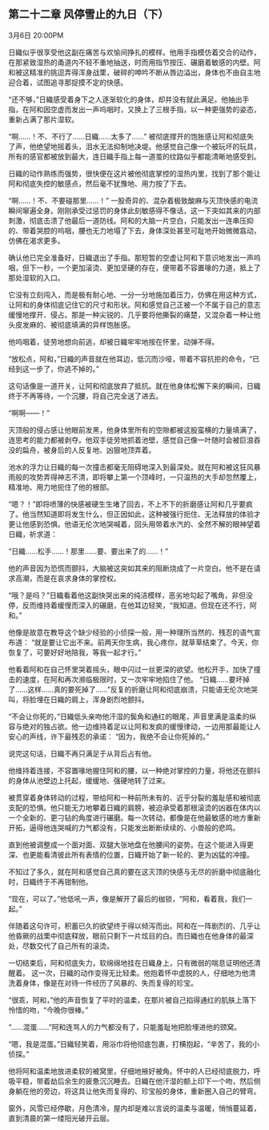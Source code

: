 ## 第二十二章 风停雪止的九日（下）

3月6日 20:00PM

日織似乎很享受他这副在痛苦与欢愉间挣扎的模样。他用手指模仿着交合的动作，在那紧致湿热的甬道内不轻不重地抽送，时而用指节按压、碾磨着敏感的内壁。阿和被这精准的挑逗弄得浑身战栗，破碎的呻吟不断从唇边溢出，身体也不由自主地迎合着，试图追寻那捉摸不定的快感。

“还不够，”日織感受着身下之人逐渐软化的身体，却并没有就此满足。他抽出手指，在阿和因空虚而发出一声呜咽时，又换上了三根手指，以一种更强势的姿态，重新占满了那片湿软。

“啊……！不、不行了……日織……太多了……” 被彻底撑开的饱胀感让阿和彻底失了声，他绝望地摇着头，泪水无法抑制地决堤。他感觉自己像一个被玩坏的玩具，所有的感官都被放到最大，连日織手指上每一道茧的纹路似乎都能清晰地感受到。

日織的动作熟练而强势，很快便在这片被他彻底掌控的湿热内里，找到了那个能让阿和彻底失控的敏感点，然后毫不犹豫地、用力按了下去。

“啊……！不、不要碰那里……！” 一股奇异的、混杂着极致酸麻与灭顶快感的电流瞬间窜遍全身。刚刚承受过惩罚的身体此刻敏感得不像话，这一下突如其来的内部刺激，彻底击溃了他最后一道防线。阿和的大脑一片空白，只能发出一连串压抑的、带着哭腔的呜咽，腰也无力地塌了下去，身体深处甚至可耻地开始微微翕动，仿佛在渴求更多。

确认他已完全准备好，日織退出了手指。那短暂的空虚让阿和下意识地发出一声呜咽，但下一秒，一个更加滚烫、更加坚硬的存在，便带着不容置喙的力道，抵上了那处湿软的入口。

它没有立刻闯入，而是极有耐心地、一分一分地施加着压力，仿佛在用这种方式，让阿和的身体彻底记住它的尺寸和形状。阿和感觉自己正被一个不属于自己的意志缓慢地撑开、侵占。那是一种尖锐的、几乎要将他撕裂的痛楚，又混杂着一种让他头皮发麻的、被彻底填满的异样饱胀感。

他呜咽着，徒劳地想向前逃，却被日織牢牢地按在怀里，动弹不得。

“放松点，阿和，”日織的声音就在他耳边，低沉而沙哑，带着不容抗拒的命令，“已经到这一步了，你逃不掉的。”

这句话像是一道开关，让阿和彻底放弃了抵抗。就在他身体松懈下来的瞬间，日織终于不再等待，一个沉腰，将自己完全送了进去。

“啊啊——！”

灭顶般的侵占感让他眼前发黑，他身体里所有的空隙都被这股蛮横的力量填满了，连思考的能力都被剥夺。他双手徒劳地抓着池壁，感觉自己像一叶随时会被巨浪吞没的扁舟，被身后的人反复地、凶狠地顶弄着。

池水的浮力让日織的每一次撞击都毫无阻碍地深入到最深处。就在阿和被这狂风暴雨般的攻势弄得神志不清，即将攀上第一个顶峰时，一只温热的大手却忽然覆上，精准地、用力地扼住了他的根部。

“嗯？！”即将喷薄的快感被硬生生堵了回去，不上不下的折磨感让阿和几乎要疯了。他当然知道即将发生什么，但正因如此，这种被强行扼住、无法释放的体验才更让他感到恐惧。他语无伦次地哭喊着，回头用带着水汽的、全然不解的眼神望着日織，祈求道：

“日織……松手……！那里……要、要出来了的……！”

他的声音因为恐慌而颤抖，大脑被这突如其来的阻断烧成了一片空白。他不是在请求高潮，而是在哀求身体的掌控权。

“哦？是吗？”日織看着他这副快哭出来的纯洁模样，恶劣地勾起了嘴角，非但没停，反而维持着缓慢而深入的碾磨，在他耳边轻笑，“我知道。但现在还不行，阿和。”

他像是故意在教导这个缺少经验的小侦探一般，用一种理所当然的、残忍的语气宣布道： “就是要让它出不来。前两天你生病，我心疼你，就草草结束了。今天，你恢复了，可要好好地陪我，等我一起才行。”

他看着阿和在自己怀里哭着摇头，眼中闪过一丝更深的欲望。他松开手，加快了撞击的速度，在阿和再次濒临极限时，又一次牢牢地掐住了他。 “日織……要坏掉了……这样……真的要死掉了……”反复的折磨让阿和彻底崩溃，只能语无伦次地哭叫，将脸埋在日織的肩上，浑身剧烈地颤抖。

“不会让你死的，”日織低头亲吻他汗湿的鬓角和通红的眼尾，声音里满是温柔的纵容与绝对的独占欲。他一边维持着足以让阿和发疯的缓慢律动，一边用那最能让人安心的声线，许下最残忍的承诺：
“因为，我绝不会让你死掉的。”

说完这句话，日織不再只满足于从背后占有他。

他维持着连接，不容置喙地握住阿和的腰，以一种绝对掌控的力量，将他还在颤抖的身体从池壁边上托起，缓缓地、强硬地转了过来。

被贯穿着身体转动的过程，带给阿和一种前所未有的、近乎分裂的羞耻感和被彻底支配的恐惧。他只能无力地攀着日織的肩膀，被迫承受着那根滚烫的凶器在体内以一个全新的、更刁钻的角度进行碾磨。每一次转动，都像是在他最敏感的地方重新开拓，逼得他连哭喊的力气都没有，只能发出断断续续的、小兽般的悲鸣。

直到他被调整成一个面对面、双腿大张地盘在他腰间的姿势。在这个能进入得更深、也更能看清彼此所有表情的位置，日織开始了新一轮的、更为凶猛的冲撞。

不知过了多久，就在阿和感觉自己真的要在这灭顶的快感与无尽的折磨中彻底融化时，日織终于不再钳制他。

“现在，可以了。”他低吼一声，像是解开了最后的枷锁，“阿和，看着我，我们一起。”

伴随着这句许可，积蓄已久的欲望终于得以倾泻而出。阿和在一阵剧烈的、几乎让他昏厥的战栗中彻底释放，眼前只剩下一片炫目的白。而日織也在他身体的最深处，尽数交代了自己所有的滚烫。

一切结束后，阿和彻底失力，软绵绵地挂在日織身上，只有微弱的喘息证明他还清醒着。 这一次，日織的动作变得无比轻柔。他抱着怀中虚脱的人，仔细地为他清洗着身体，像是在对待一件经历了风暴的、失而复得的珍宝。

“很乖，阿和，”他的声音恢复了平时的温柔，在那片被自己掐得通红的肌肤上落下怜惜的吻，“今晚你很棒。”

 “……混蛋……”阿和连骂人的力气都没有了，只能羞耻地把脸埋进他的颈窝。

 “嗯，我是混蛋。”日織轻笑着，用浴巾将他彻底包裹，打横抱起，“辛苦了，我的小侦探。”

他将阿和温柔地放进柔软的被窝里，仔细地掖好被角。怀中的人已经彻底脱力，呼吸平稳，带着劫后余生的疲惫沉沉睡去。日織在他汗湿的额上印下一个吻，然后侧身躺在他的旁边，将这具让他失而复得的、珍宝般的身体，重新圈入自己的臂弯。

窗外，风雪已经停歇，月色清冷，屋内却是难以言说的温柔与温暖，悄悄蔓延着，直到清晨的第一缕阳光破开云层。
